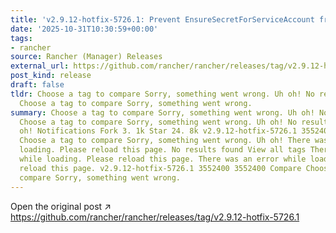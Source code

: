 ```yaml
---
title: 'v2.9.12-hotfix-5726.1: Prevent EnsureSecretForServiceAccount from crashing'
date: '2025-10-31T10:30:59+00:00'
tags:
- rancher
source: Rancher (Manager) Releases
external_url: https://github.com/rancher/rancher/releases/tag/v2.9.12-hotfix-5726.1
post_kind: release
draft: false
tldr: Choose a tag to compare Sorry, something went wrong. Uh oh! No results found
  Choose a tag to compare Sorry, something went wrong.
summary: Choose a tag to compare Sorry, something went wrong. Uh oh! No results found
  Choose a tag to compare Sorry, something went wrong. Uh oh! No results found Uh
  oh! Notifications Fork 3. 1k Star 24. 8k v2.9.12-hotfix-5726.1 3552400 3552400 Compare
  Choose a tag to compare Sorry, something went wrong. Uh oh! There was an error while
  loading. Please reload this page. No results found View all tags There was an error
  while loading. Please reload this page. There was an error while loading. Please
  reload this page. v2.9.12-hotfix-5726.1 3552400 3552400 Compare Choose a tag to
  compare Sorry, something went wrong.
---
```

Open the original post ↗ https://github.com/rancher/rancher/releases/tag/v2.9.12-hotfix-5726.1
